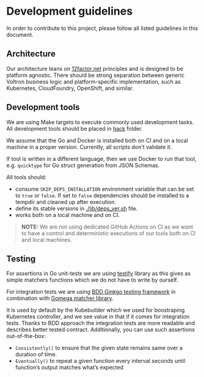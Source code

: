 # Development guidelines

In order to contribute to this project, please follow all listed guidelines in this document.

## Architecture

Our architecture leans on [12factor.net](https://www.12factor.net/) principles and is designed to be platform agnostic. 
There should be strong separation between generic Voltron business logic and platform-specific implementation, such as Kubernetes, CloudFoundry, OpenShift, and similar.  

## Development tools

We are using Make targets to execute commonly used development tasks. All development tools should be placed in [hack](../hack) folder.

We assume that the Go and Docker is installed both on CI and on a local machine in a proper version. Currently, all scripts don't validate it.
 
If tool is written in a different language, then we use Docker to run that tool, e.g. `quicktype` for Go struct generation from JSON Schemas. 

All tools should:
 - consume `SKIP_DEPS_INSTALLATION` environment variable that can be set to `true` or `false`. If set to `false` dependencies should be installed to a tempdir and cleaned up after execution. 
 - define its stable versions in [./lib/deps_ver.sh](../hack/lib/deps_ver.sh) file.
 - works both on a local machine and on CI.

> **NOTE:** We are not using dedicated GitHub Actions on CI as we want to have a control and deterministic executions of our tools both on CI and local machines.

## Testing

For assertions in Go unit-tests we are using [testify](https://github.com/stretchr/testify) library as this gives as simple matchers functions which we do not have to write by ourself. 

For integration tests we are using [BDD Ginkgo testing framework](https://github.com/onsi/ginkgo) in combination with [Gomega matcher library](https://github.com/onsi/gomega). 

It is used by default by the Kubebuilder which we used for boostraping Kubernetes controller, and we see value in that if it comes for integration tests.
Thanks to BDD approach the integration tests are more readable and describes better tested contract. Additionally, you can use such assertions out-of-the-box:
- `Consistently()` to ensure that the given state remains same over a duration of time.
- `Eventually()` to repeat a given function every interval seconds until function’s output matches what’s expected 
